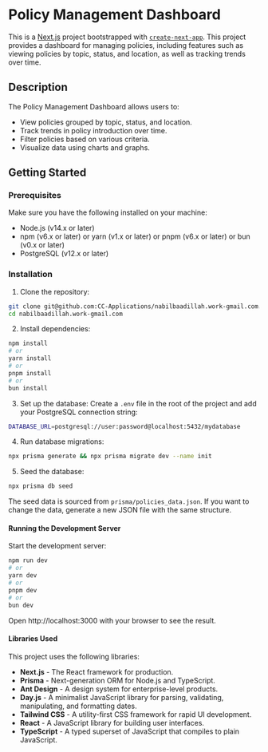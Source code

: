 # Policy Management Dashboard

This is a [Next.js](https://nextjs.org) project bootstrapped with [`create-next-app`](https://nextjs.org/docs/app/api-reference/cli/create-next-app). This project provides a dashboard for managing policies, including features such as viewing policies by topic, status, and location, as well as tracking trends over time.

## Description

The Policy Management Dashboard allows users to:
- View policies grouped by topic, status, and location.
- Track trends in policy introduction over time.
- Filter policies based on various criteria.
- Visualize data using charts and graphs.

## Getting Started

### Prerequisites

Make sure you have the following installed on your machine:
- Node.js (v14.x or later)
- npm (v6.x or later) or yarn (v1.x or later) or pnpm (v6.x or later) or bun (v0.x or later)
- PostgreSQL (v12.x or later)

### Installation

1. Clone the repository:

```bash
git clone git@github.com:CC-Applications/nabilbaadillah.work-gmail.com.git
cd nabilbaadillah.work-gmail.com
```

2. Install dependencies:

```bash
npm install
# or
yarn install
# or
pnpm install
# or
bun install
```

3. Set up the database:
Create a `.env` file in the root of the project and add your PostgreSQL connection string:

```bash
DATABASE_URL=postgresql://user:password@localhost:5432/mydatabase
```

4. Run database migrations:
```bash
npx prisma generate && npx prisma migrate dev --name init
```

5. Seed the database:
```bash
npx prisma db seed
```

The seed data is sourced from `prisma/policies_data.json`. If you want to change the data, generate a new JSON file with the same structure.

#### Running the Development Server
Start the development server:
```bash
npm run dev
# or
yarn dev
# or
pnpm dev
# or
bun dev
```

Open http://localhost:3000 with your browser to see the result.

#### Libraries Used
This project uses the following libraries:

- **Next.js** - The React framework for production.
- **Prisma** - Next-generation ORM for Node.js and TypeScript.
- **Ant Design** - A design system for enterprise-level products.
- **Day.js** - A minimalist JavaScript library for parsing, validating, manipulating, and formatting dates.
- **Tailwind CSS** - A utility-first CSS framework for rapid UI development.
- **React** - A JavaScript library for building user interfaces.
- **TypeScript** - A typed superset of JavaScript that compiles to plain JavaScript.

